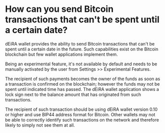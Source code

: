 # How can you send Bitcoin transactions that can't be spent until a certain date?

dEiRA wallet provides the ability to send Bitcoin transactions that can't be spent until a certain date in the future. Such capabilities exist on the Bitcoin blockchain but few wallet applications implement them.

Being an experimental feature, it's not available by default and needs to be manually activated by the user from Settings >> Experimental Features.

The recipient of such payments becomes the owner of the funds as soon as a transaction is confirmed on the blockchain; however the funds may not be spent until indicated time has passed. The dEiRA wallet application shows a lock sign next to the balance amount that has originated from such transactions.

The recipient of such transaction should be using dEiRA wallet version 0.10 or higher and use BIP44 address format for Bitcoin. Other wallets may not be able to correctly identify such transactions on the network and therefore likely to simply not see them at all.
